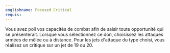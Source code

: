 ```yaml
---
englishname: Focused Critical
requis:
---
```

Vous avez poli vos capacités de combat afin de saisir toute opportunité qui se présenterait. Lorsque vous sélectionnez ce don, choisissez les attaques armées de mêlée ou à distance. Pour les jets d'attaque du type choisi, vous réalisez un critique sur un jet de 19 ou 20.
